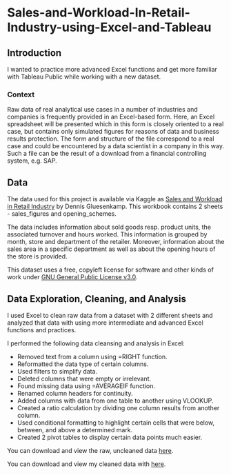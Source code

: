 # Sales-and-Workload-In-Retail-Industry-using-Excel-and-Tableau

## Introduction

I wanted to practice more advanced Excel functions and get more familiar with Tableau Public while working with a new dataset.

### Context

Raw data of real analytical use cases in a number of industries and companies is frequently provided in an Excel-based form. Here, an Excel spreadsheet will be presented which in this form is closely oriented to a real case, but contains only simulated figures for reasons of data and business results protection. The form and structure of the file correspond to a real case and could be encountered by a data scientist in a company in this way. Such a file can be the result of a download from a financial controlling system, e.g. SAP.

## Data

The data used for this project is available via Kaggle as [Sales and Workload in Retail Industry](https://www.kaggle.com/datasets/dgluesen/sales-and-workload-data-from-retail-industry) by Dennis Gluesenkamp. This workbook contains 2 sheets - sales_figures and opening_schemes.

The data includes information about sold goods resp. product units, the associated turnover and hours worked. This information is grouped by month, store and department of the retailer. Moreover, information about the sales area in a specific department as well as about the opening hours of the store is provided.

This dataset uses a free, copyleft license for software and other kinds of work under [GNU General Public License v3.0](https://www.gnu.org/licenses/gpl-3.0.en.html).

## Data Exploration, Cleaning, and Analysis

I used Excel to clean raw data from a dataset with 2 different sheets and analyzed that data with using more intermediate and advanced Excel functions and practices.

I performed the following data cleansing and analysis in Excel:
- Removed text from a column using =RIGHT function.
- Reformatted the data type of certain columns.
- Used filters to simplify data.
- Deleted columns that were empty or irrelevant.
- Found missing data using =AVERAGEIF function.
- Renamed column headers for continuity.
- Added columns with data from one table to another using VLOOKUP.
- Created a ratio calculation by dividing one column results from another column.
- Used conditional formatting to highlight certain cells that were below, between, and above a determined mark.
- Created 2 pivot tables to display certain data points much easier.


You can download and view the raw, uncleaned data [here](https://github.com/PaxtonTaylor/Sales-and-Workload-In-Retail-Industry-using-Excel-and-Tableau/files/13433883/salesworkload_raw.xlsx).


You can download and view my cleaned data with [here](https://github.com/PaxtonTaylor/Sales-and-Workload-In-Retail-Industry-using-Excel-and-Tableau/files/13433863/salesworkload_cleaned.xlsx).
